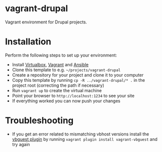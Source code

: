 # vagrant-drupal

Vagrant environment for Drupal projects.

# Installation

Perform the following steps to set up your environment:

- Install [Virtualbox](https://www.virtualbox.org/wiki/Downloads), [Vagrant](http://www.vagrantup.com/downloads.html) and [Ansible](http://docs.ansible.com/intro_installation.html)
- Clone this template to e.g. ```~/projects/vagrant-drupal```
- Create a repository for your project and clone it to your computer
- Copy this template by running ```cp -R ../vagrant-drupal/* .``` in the project root (correcting the path if necessary)
- Run ```vagrant up``` to create the virtual machine
- Point your browser to ```http://localhost:1234``` to see your site
- If everything worked you can now push your changes

# Troubleshooting

- If you get an error related to mismatching vbhost versions install the [vbguest plugin](https://github.com/dotless-de/vagrant-vbguest) by running ```vagrant plugin install vagrant-vbguest``` and try again
